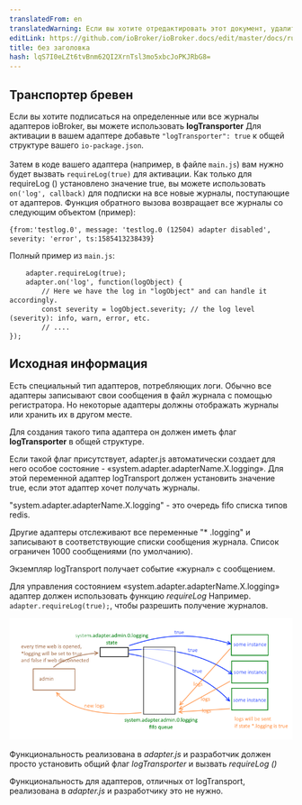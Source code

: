 ```yaml
---
translatedFrom: en
translatedWarning: Если вы хотите отредактировать этот документ, удалите поле «translationFrom», в противном случае этот документ будет снова автоматически переведен
editLink: https://github.com/ioBroker/ioBroker.docs/edit/master/docs/ru/dev/logging.md
title: без заголовка
hash: lqS7I0eLZt6tvBnm62QI2XrnTsl3mo5xbcJoPKJRbG8=
---
```

## Транспортер бревен
Если вы хотите подписаться на определенные или все журналы адаптеров ioBroker, вы можете использовать **logTransporter** Для активации в вашем адаптере добавьте `"logTransporter": true` к общей структуре вашего `io-package.json`.<br><br> Затем в коде вашего адаптера (например, в файле `main.js`) вам нужно будет вызвать `requireLog(true)` для активации. Как только для requireLog () установлено значение true, вы можете использовать `on('log', callback)` для подписки на все новые журналы, поступающие от адаптеров. Функция обратного вызова возвращает все журналы со следующим объектом (пример):

```
{from:'testlog.0', message: 'testlog.0 (12504) adapter disabled', severity: 'error', ts:1585413238439}
```

Полный пример из `main.js`:

```
    adapter.requireLog(true);
    adapter.on('log', function(logObject) {
        // Here we have the log in "logObject" and can handle it accordingly.
        const severity = logObject.severity; // the log level (severity): info, warn, error, etc.
        // ....
});
```

## Исходная информация
Есть специальный тип адаптеров, потребляющих логи. Обычно все адаптеры записывают свои сообщения в файл журнала с помощью регистратора.
Но некоторые адаптеры должны отображать журналы или хранить их в другом месте.

Для создания такого типа адаптера он должен иметь флаг **logTransporter** в общей структуре.

Если такой флаг присутствует, adapter.js автоматически создает для него особое состояние - «system.adapter.adapterName.X.logging».
Для этой переменной адаптер logTransport должен установить значение true, если этот адаптер хочет получать журналы.

"system.adapter.adapterName.X.logging" - это очередь fifo списка типов redis.

Другие адаптеры отслеживают все переменные "* .logging" и записывают в соответствующие списки сообщения журнала.
Список ограничен 1000 сообщениями (по умолчанию).

Экземпляр logTransport получает событие «журнал» с сообщением.

Для управления состоянием «system.adapter.adapterName.X.logging» адаптер должен использовать функцию *requireLog* Например. ```adapter.requireLog(true);```, чтобы разрешить получение журналов.

![Иллюстрация](../../en/dev/media/logging.png)

Функциональность реализована в *adapter.js* и разработчик должен просто установить общий флаг *logTransporter* и вызвать *requireLog ()*

Функциональность для адаптеров, отличных от logTransport, реализована в *adapter.js* и разработчику это не нужно.